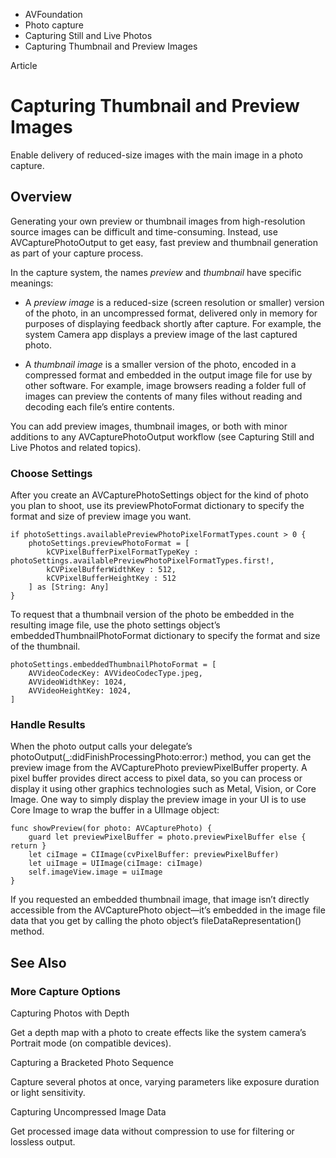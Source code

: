 

- AVFoundation
- Photo capture
- Capturing Still and Live Photos
-  Capturing Thumbnail and Preview Images 

Article

# Capturing Thumbnail and Preview Images

Enable delivery of reduced-size images with the main image in a photo capture.

## Overview

Generating your own preview or thumbnail images from high-resolution source images can be difficult and time-consuming. Instead, use AVCapturePhotoOutput to get easy, fast preview and thumbnail generation as part of your capture process.

In the capture system, the names *preview* and *thumbnail* have specific meanings:

- A *preview image* is a reduced-size (screen resolution or smaller) version of the photo, in an uncompressed format, delivered only in memory for purposes of displaying feedback shortly after capture. For example, the system Camera app displays a preview image of the last captured photo.

- A *thumbnail image* is a smaller version of the photo, encoded in a compressed format and embedded in the output image file for use by other software. For example, image browsers reading a folder full of images can preview the contents of many files without reading and decoding each file’s entire contents.

You can add preview images, thumbnail images, or both with minor additions to any AVCapturePhotoOutput workflow (see Capturing Still and Live Photos and related topics).

### Choose Settings

After you create an AVCapturePhotoSettings object for the kind of photo you plan to shoot, use its previewPhotoFormat dictionary to specify the format and size of preview image you want.

```
if photoSettings.availablePreviewPhotoPixelFormatTypes.count > 0 {
    photoSettings.previewPhotoFormat = [
        kCVPixelBufferPixelFormatTypeKey : photoSettings.availablePreviewPhotoPixelFormatTypes.first!,
        kCVPixelBufferWidthKey : 512,
        kCVPixelBufferHeightKey : 512
    ] as [String: Any]
}

```

To request that a thumbnail version of the photo be embedded in the resulting image file, use the photo settings object’s embeddedThumbnailPhotoFormat dictionary to specify the format and size of the thumbnail.

```
photoSettings.embeddedThumbnailPhotoFormat = [
    AVVideoCodecKey: AVVideoCodecType.jpeg,
    AVVideoWidthKey: 1024,
    AVVideoHeightKey: 1024,
]
```

### Handle Results

When the photo output calls your delegate’s photoOutput(_:didFinishProcessingPhoto:error:) method, you can get the preview image from the AVCapturePhoto previewPixelBuffer property. A pixel buffer provides direct access to pixel data, so you can process or display it using other graphics technologies such as Metal, Vision, or Core Image. One way to simply display the preview image in your UI is to use Core Image to wrap the buffer in a UIImage object:

```
func showPreview(for photo: AVCapturePhoto) {
    guard let previewPixelBuffer = photo.previewPixelBuffer else { return }
    let ciImage = CIImage(cvPixelBuffer: previewPixelBuffer)
    let uiImage = UIImage(ciImage: ciImage)
    self.imageView.image = uiImage
}

```

If you requested an embedded thumbnail image, that image isn’t directly accessible from the AVCapturePhoto object—it’s embedded in the image file data that you get by calling the photo object’s fileDataRepresentation() method.

## See Also

### More Capture Options

Capturing Photos with Depth

Get a depth map with a photo to create effects like the system camera’s Portrait mode (on compatible devices).

Capturing a Bracketed Photo Sequence

Capture several photos at once, varying parameters like exposure duration or light sensitivity.

Capturing Uncompressed Image Data

Get processed image data without compression to use for filtering or lossless output.


